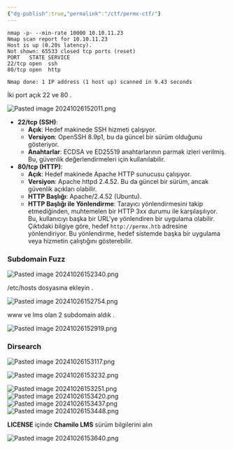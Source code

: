 ```yaml
---
{"dg-publish":true,"permalink":"/ctf/permx-ctf/"}
---
```



```shell-session
nmap -p- --min-rate 10000 10.10.11.23                                                       
Nmap scan report for 10.10.11.23
Host is up (0.20s latency).
Not shown: 65533 closed tcp ports (reset)
PORT   STATE SERVICE
22/tcp open  ssh
80/tcp open  http

Nmap done: 1 IP address (1 host up) scanned in 9.43 seconds
```

İki port açık 22 ve 80  . 

![Pasted image 20241026152011.png](/img/user/resimler/Pasted%20image%2020241026152011.png)

- **22/tcp (SSH)**:
    - **Açık**: Hedef makinede SSH hizmeti çalışıyor.
    - **Versiyon**: OpenSSH 8.9p1, bu da güncel bir sürüm olduğunu gösteriyor.
    - **Anahtarlar**: ECDSA ve ED25519 anahtarlarının parmak izleri verilmiş. Bu, güvenlik değerlendirmeleri için kullanılabilir.
- **80/tcp (HTTP)**:
    - **Açık**: Hedef makinede Apache HTTP sunucusu çalışıyor.
    - **Versiyon**: Apache httpd 2.4.52. Bu da güncel bir sürüm, ancak güvenlik açıkları olabilir.
    - **HTTP Başlığı**: Apache/2.4.52 (Ubuntu).
    - **HTTP Başlığı ile Yönlendirme**: Tarayıcı yönlendirmesini takip etmediğinden, muhtemelen bir HTTP 3xx durumu ile karşılaşılıyor. Bu, kullanıcıyı başka bir URL'ye yönlendiren bir uygulama olabilir. Çıktıdaki bilgiye göre, hedef `http://permx.htb` adresine yönlendiriyor. Bu yönlendirme, hedef sistemde başka bir uygulama veya hizmetin çalıştığını gösterebilir.


### Subdomain Fuzz
![Pasted image 20241026152340.png](/img/user/resimler/Pasted%20image%2020241026152340.png)

/etc/hosts dosyasına ekleyin . 

![Pasted image 20241026152754.png](/img/user/resimler/Pasted%20image%2020241026152754.png)

www ve lms olan 2 subdomain aldık . 

![Pasted image 20241026152919.png](/img/user/resimler/Pasted%20image%2020241026152919.png)


### Dirsearch
![Pasted image 20241026153117.png](/img/user/resimler/Pasted%20image%2020241026153117.png)

![Pasted image 20241026153232.png](/img/user/resimler/Pasted%20image%2020241026153232.png)

![Pasted image 20241026153251.png](/img/user/resimler/Pasted%20image%2020241026153251.png)
![Pasted image 20241026153420.png](/img/user/resimler/Pasted%20image%2020241026153420.png)
![Pasted image 20241026153437.png](/img/user/resimler/Pasted%20image%2020241026153437.png)
![Pasted image 20241026153448.png](/img/user/resimler/Pasted%20image%2020241026153448.png)


****LICENSE**** içinde ****Chamilo LMS**** sürüm bilgilerini alın

![Pasted image 20241026153640.png](/img/user/resimler/Pasted%20image%2020241026153640.png)
